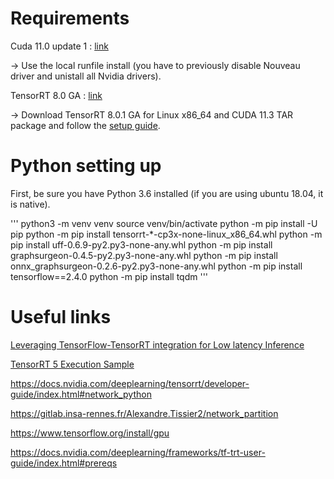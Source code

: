 # Requirements

Cuda 11.0 update 1 : [link](https://developer.nvidia.com/cuda-11.0-update1-download-archive)

-> Use the local runfile install (you have to previously disable Nouveau driver and unistall all Nvidia drivers).

TensorRT 8.0 GA : [link](https://developer.nvidia.com/nvidia-tensorrt-8x-download)

-> Download TensorRT 8.0.1 GA for Linux x86_64 and CUDA 11.3 TAR package and follow the [setup guide](https://docs.nvidia.com/deeplearning/tensorrt/install-guide/index.html#installing-tar).

# Python setting up

First, be sure you have Python 3.6 installed (if you are using ubuntu 18.04, it is native).

'''
python3 -m venv venv
source venv/bin/activate
python -m pip install -U pip
python -m pip install tensorrt-*-cp3x-none-linux_x86_64.whl
python -m pip install uff-0.6.9-py2.py3-none-any.whl
python -m pip install graphsurgeon-0.4.5-py2.py3-none-any.whl
python -m pip install onnx_graphsurgeon-0.2.6-py2.py3-none-any.whl
python -m pip install tensorflow==2.4.0
python -m pip install tqdm
'''

# Useful links

[Leveraging TensorFlow-TensorRT integration for Low latency Inference](https://blog.tensorflow.org/2021/01/leveraging-tensorflow-tensorrt-integration.html)

[TensorRT 5 Execution Sample](https://github.com/ktkrhr/tensorrt-sample)

https://docs.nvidia.com/deeplearning/tensorrt/developer-guide/index.html#network_python

https://gitlab.insa-rennes.fr/Alexandre.Tissier2/network_partition

https://www.tensorflow.org/install/gpu

https://docs.nvidia.com/deeplearning/frameworks/tf-trt-user-guide/index.html#prereqs
